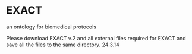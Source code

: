 EXACT
=====

an ontology for biomedical protocols

Please download EXACT v.2 and all external files required for EXACT and save all the files to the same directory.
24.3.14
